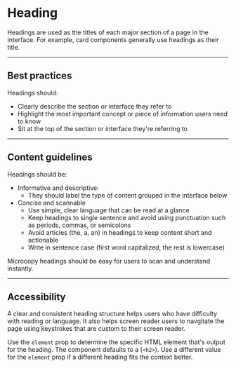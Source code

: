 # Heading

Headings are used as the titles of each major section of a page in the interface. For example, card components generally
use headings as their title.

---

## Best practices

Headings should:

- Clearly describe the section or interface they refer to
- Highlight the most important concept or piece of information users need to know
- Sit at the top of the section or interface they're referring to

---

## Content guidelines

Headings should be:

- Informative and descriptive:
  - They should label the type of content grouped in the interface below
- Concise and scannable
  - Use simple, clear language that can be read at a glance
  - Keep headings to single sentence and avoid using punctuation such as periods, commas, or semicolons
  - Avoid articles (the, a, an) in headings to keep content short and actionable
  - Write in sentence case (first word capitalized, the rest is lowercase)
  
Microcopy headings should be easy for users to scan and understand instantly.

---

## Accessibility

A clear and consistent heading structure helps users who have difficulty with reading or language. It also helps screen 
reader users to navgitate the page using keystrokes that are custom to their screen reader.

Use the `element` prop to determine the specific HTML element that's output for the heading. The component defaults to
a (`<h2>`). Use a different value for the `element` prop if a different heading fits the context better.
